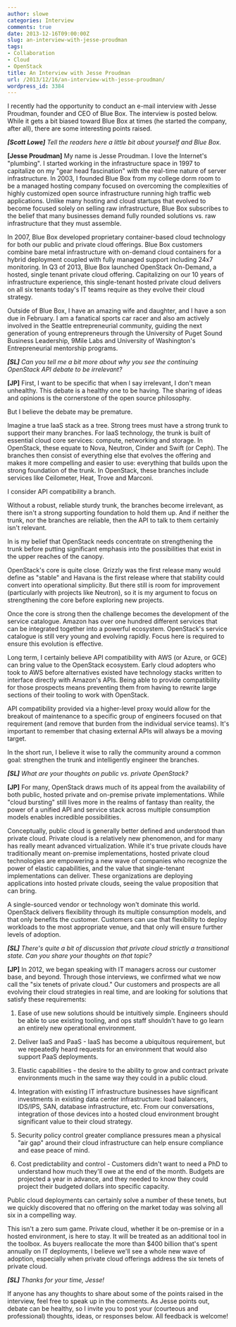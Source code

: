 ```yaml
---
author: slowe
categories: Interview
comments: true
date: 2013-12-16T09:00:00Z
slug: an-interview-with-jesse-proudman
tags:
- Collaboration
- Cloud
- OpenStack
title: An Interview with Jesse Proudman
url: /2013/12/16/an-interview-with-jesse-proudman/
wordpress_id: 3384
---
```


I recently had the opportunity to conduct an e-mail interview with Jesse Proudman, founder and CEO of Blue Box. The interview is posted below. While it gets a bit biased toward Blue Box at times (he started the company, after all), there are some interesting points raised.

_**[Scott Lowe]** Tell the readers here a little bit about yourself and Blue Box._

**[Jesse Proudman]** My name is Jesse Proudman. I love the Internet's "plumbing". I started working in the infrastructure space in 1997 to capitalize on my "gear head fascination" with the real-time nature of server infrastructure. In 2003, I founded Blue Box from my college dorm room to be a managed hosting company focused on overcoming the complexities of highly customized open source infrastructure running high traffic web applications. Unlike many hosting and cloud startups that evolved to become focused solely on selling raw infrastructure, Blue Box subscribes to the belief that many businesses demand fully rounded solutions vs. raw infrastructure that they must assemble.

In 2007, Blue Box developed proprietary container-based cloud technology for both our public and private cloud offerings. Blue Box customers combine bare metal infrastructure with on-demand cloud containers for a hybrid deployment coupled with fully managed support including 24x7 monitoring. In Q3 of 2013, Blue Box launched OpenStack On-Demand, a hosted, single tenant private cloud offering. Capitalizing on our 10 years of infrastructure experience, this single-tenant hosted private cloud delivers on all six tenants today's IT teams require as they evolve their cloud strategy.

Outside of Blue Box, I have an amazing wife and daughter, and I have a son due in February. I am a fanatical sports car racer and also am actively involved in the Seattle entrepreneurial community, guiding the next generation of young entrepreneurs through the University of Puget Sound Business Leadership, 9Mile Labs and University of Washington's Entrepreneurial mentorship programs.

_**[SL]** Can you tell me a bit more about why you see the continuing OpenStack API debate to be irrelevant?_

**[JP]** First, I want to be specific that when I say irrelevant, I don't mean unhealthy. This debate is a healthy one to be having. The sharing of ideas and opinions is the cornerstone of the open source philosophy.

But I believe the debate may be premature.

Imagine a true IaaS stack as a tree. Strong trees must have a strong trunk to support their many branches. For IaaS technology, the trunk is built of essential cloud core services: compute, networking and storage. In OpenStack, these equate to Nova, Neutron, Cinder and Swift (or Ceph). The branches then consist of everything else that evolves the offering and makes it more compelling and easier to use: everything that builds upon the strong foundation of the trunk. In OpenStack, these branches include services like Ceilometer, Heat, Trove and Marconi.

I consider API compatibility a branch.

Without a robust, reliable sturdy trunk, the branches become irrelevant, as there isn't a strong supporting foundation to hold them up. And if neither the trunk, nor the branches are reliable, then the API to talk to them certainly isn't relevant.

In is my belief that OpenStack needs concentrate on strengthening the trunk before putting significant emphasis into the possibilities that exist in the upper reaches of the canopy.

OpenStack's core is quite close. Grizzly was the first release many would define as "stable" and Havana is the first release where that stability could convert into operational simplicity. But there still is room for improvement (particularly with projects like Neutron), so it is my argument to focus on strengthening the core before exploring new projects.

Once the core is strong then the challenge becomes the development of the service catalogue. Amazon has over one hundred different services that can be integrated together into a powerful ecosystem. OpenStack's service catalogue is still very young and evolving rapidly. Focus here is required to ensure this evolution is effective.

Long term, I certainly believe API compatibility with AWS (or Azure, or GCE) can bring value to the OpenStack ecosystem. Early cloud adopters who took to AWS before alternatives existed have technology stacks written to interface directly with Amazon's APIs. Being able to provide compatibility for those prospects means preventing them from having to rewrite large sections of their tooling to work with OpenStack.

API compatibility provided via a higher-level proxy would allow for the breakout of maintenance to a specific group of engineers focused on that requirement (and remove that burden from the individual service teams). It's important to remember that chasing external APIs will always be a moving target.

In the short run, I believe it wise to rally the community around a common goal: strengthen the trunk and intelligently engineer the branches.

_**[SL]** What are your thoughts on public vs. private OpenStack?_

**[JP]** For many, OpenStack draws much of its appeal from the availability of both public, hosted private and on-premise private implementations. While "cloud bursting" still lives more in the realms of fantasy than reality, the power of a unified API and service stack across multiple consumption models enables incredible possibilities.

Conceptually, public cloud is generally better defined and understood than private cloud. Private cloud is a relatively new phenomenon, and for many has really meant advanced virtualization. While it's true private clouds have traditionally meant on-premise implementations, hosted private cloud technologies are empowering a new wave of companies who recognize the power of elastic capabilities, and the value that single-tenant implementations can deliver. These organizations are deploying applications into hosted private clouds, seeing the value proposition that can bring.

A single-sourced vendor or technology won't dominate this world. OpenStack delivers flexibility through its multiple consumption models, and that only benefits the customer. Customers can use that flexibility to deploy workloads to the most appropriate venue, and that only will ensure further levels of adoption.

_**[SL]** There's quite a bit of discussion that private cloud strictly a transitional state. Can you share your thoughts on that topic?_

**[JP]** In 2012, we began speaking with IT managers across our customer base, and beyond. Through those interviews, we confirmed what we now call the "six tenets of private cloud." Our customers and prospects are all evolving their cloud strategies in real time, and are looking for solutions that satisfy these requirements:

1. Ease of use  new solutions should be intuitively simple. Engineers should be able to use existing tooling, and ops staff shouldn't have to go learn an entirely new operational environment.

2. Deliver IaaS and PaaS - IaaS has become a ubiquitous requirement, but we repeatedly heard requests for an environment that would also support PaaS deployments.

3. Elastic capabilities - the desire to the ability to grow and contract private environments much in the same way they could in a public cloud.

4. Integration with existing IT infrastructure  businesses have significant investments in existing data center infrastructure: load balancers, IDS/IPS, SAN, database infrastructure, etc. From our conversations, integration of those devices into a hosted cloud environment brought significant value to their cloud strategy.

5. Security policy control  greater compliance pressures mean a physical "air gap" around their cloud infrastructure can help ensure compliance and ease peace of mind.

6. Cost predictability and control - Customers didn't want to need a PhD to understand how much they'll owe at the end of the month. Budgets are projected a year in advance, and they needed to know they could project their budgeted dollars into specific capacity.

Public cloud deployments can certainly solve a number of these tenets, but we quickly discovered that no offering on the market today was solving all six in a compelling way.

This isn't a zero sum game. Private cloud, whether it be on-premise or in a hosted environment, is here to stay. It will be treated as an additional tool in the toolbox. As buyers reallocate the more than $400 billion that's spent annually on IT deployments, I believe we'll see a whole new wave of adoption, especially when private cloud offerings address the six tenets of private cloud.

_**[SL]** Thanks for your time, Jesse!_

If anyone has any thoughts to share about some of the points raised in the interview, feel free to speak up in the comments. As Jesse points out, debate can be healthy, so I invite you to post your (courteous and professional) thoughts, ideas, or responses below. All feedback is welcome!
